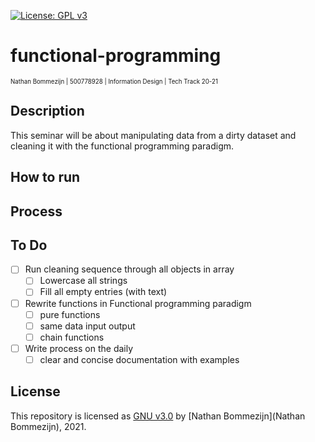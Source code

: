 [![License: GPL v3](https://img.shields.io/badge/License-GPLv3-blue.svg)](https://www.gnu.org/licenses/gpl-3.0)
# functional-programming
<sup><sub>Nathan Bommezijn | 500778928 | Information Design | Tech Track 20-21</sup></sub>

## Description
This seminar will be about manipulating data from a dirty dataset and cleaning it with the functional programming paradigm.
## How to run

## Process

## To Do

- [ ] Run cleaning sequence through all objects in array
  - [ ] Lowercase all strings
  - [ ] Fill all empty entries (with text)
- [ ] Rewrite functions in Functional programming paradigm
  - [ ] pure functions
  - [ ] same data input output
  - [ ] chain functions
- [ ] Write process on the daily
  - [ ] clear and concise documentation with examples
## License
This repository is licensed as [GNU v3.0](https://github.com/bommezijn/functional-programming/blob/main/LICENSE) by [Nathan Bommezijn](Nathan Bommezijn), 2021.